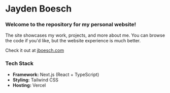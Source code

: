 # Jayden Boesch

### Welcome to the repository for my personal website!

The site showcases my work, projects, and more about me. You can browse the code if you'd like, but the website experience is much better.

Check it out at [jboesch.com](https://www.jboesch.com)

### Tech Stack
- **Framework:** Next.js (React + TypeScript)
- **Styling:** Tailwind CSS
- **Hosting:** Vercel
